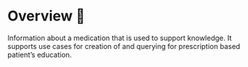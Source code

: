 # Overview 📝

Information about a medication that is used to support knowledge. It supports use cases for creation of and querying for prescription based patient’s education.
